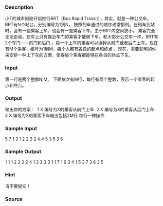 
### Description
小T的城市刚刚开始推行BRT（Bus Rapid Transit），其实，就是一种公交车。 BRT有N个站台，分别编号为1到N，
按照列车通过的顺序递增排列。在列车到站时，会有一些乘客上车，也会有一些乘客下车。由于BRT内空间狭小，
乘客完全无法走动，在车上只有靠近车门的乘客才能够下车。和大部分公交车一样，BRT有2个车门——前门和后门
。每一个上车的乘客可以选择从前门或者后门上车。现在有M个乘客，编号为1到M，每个人都有各自的起点和终点
，现在，需要聪明的你来安排一种上下车的方案，使得每个乘客都能够在各自的终点下车。
### Input
第一行是两个整数N,M。
下面依次有M行，每行有两个整数，表示一个乘客的起点和终点。
### Output
输出你的方案： 
1 X 编号为X的乘客从前门上车 
2 X 编号为X的乘客从后门上车 
3 X 编号为X的乘客下车输出包括2M行
每行一种操作
### Sample Input
5 7
1 3
1 2
2 3
2 4
4 5
3 5
3 5
### Sample Output
1 1
1 2
3 2
2 4
1 3
3 3
3 1
1 7
1 6
3 4
1 5
3 7
3 6
3 5

### Hint
请不要提交！
### Source
